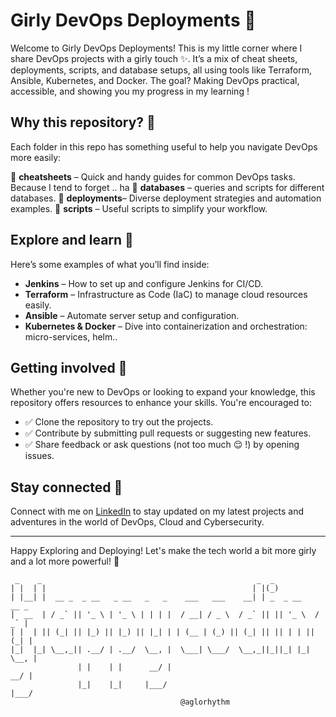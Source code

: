 # Girly DevOps Deployments 🌸

Welcome to Girly DevOps Deployments! This is my little corner where I share DevOps projects with a girly touch ✨. It’s a mix of cheat sheets, deployments, scripts, and database setups, all using tools like Terraform, Ansible, Kubernetes, and Docker. The goal? Making DevOps practical, accessible, and showing you my progress in my learning !

## Why this repository? 🌼

Each folder in this repo has something useful to help you navigate DevOps more easily:

📂 **cheatsheets** – Quick and handy guides for common DevOps tasks. Because I tend to forget .. ha
📂 **databases** – queries and scripts for different databases.
📂 **deployments**– Diverse deployment strategies and automation examples.
📂 **scripts** – Useful scripts to simplify your workflow.

## Explore and learn 🌷

Here’s some examples of what you’ll find inside:

- **Jenkins** – How to set up and configure Jenkins for CI/CD.
- **Terraform** – Infrastructure as Code (IaC) to manage cloud resources easily.
- **Ansible** – Automate server setup and configuration.
- **Kubernetes & Docker** – Dive into containerization and orchestration: micro-services, helm..

## Getting involved 🌻

Whether you're new to DevOps or looking to expand your knowledge, this repository offers resources to enhance your skills. You're encouraged to:
- ✅ Clone the repository to try out the projects.
- ✅ Contribute by submitting pull requests or suggesting new features.
- ✅ Share feedback or ask questions (not too much 😌 !) by opening issues.

## Stay connected 🌹

Connect with me on [LinkedIn](https://www.linkedin.com/in/oaman) to stay updated on my latest projects and adventures in the world of DevOps, Cloud and Cybersecurity.


---

Happy Exploring and Deploying! Let's make the tech world a bit more girly and a lot more powerful! 🌟

```
 _    _                                                _  _
| |  | |                                              | |(_)
| |__| |  __ _  _ __   _ __   _   _    ___   ___    __| | _  _ __    __ _
|  __  | / _` || '_ \ | '_ \ | | | |  / __| / _ \  / _` || || '_ \  / _` |
| |  | || (_| || |_) || |_) || |_| | | (__ | (_) || (_| || || | | || (_| |
|_|  |_| \__,_|| .__/ | .__/  \__, |  \___| \___/  \__,_||_||_| |_| \__, |
               | |    | |      __/ |                                 __/ |
               |_|    |_|     |___/                                 |___/
                                      @aglorhythm
```
